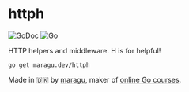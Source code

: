 # httph

[![GoDoc](https://pkg.go.dev/badge/github.com/maragudk/gomponents)](https://pkg.go.dev/github.com/maragudk/httph)
[![Go](https://github.com/maragudk/gomponents/actions/workflows/ci.yml/badge.svg)](https://github.com/maragudk/httph/actions/workflows/ci.yml)

HTTP helpers and middleware. H is for helpful!

```shell
go get maragu.dev/httph
```

Made in 🇩🇰 by [maragu](https://www.maragu.dk/), maker of [online Go courses](https://www.golang.dk/).
